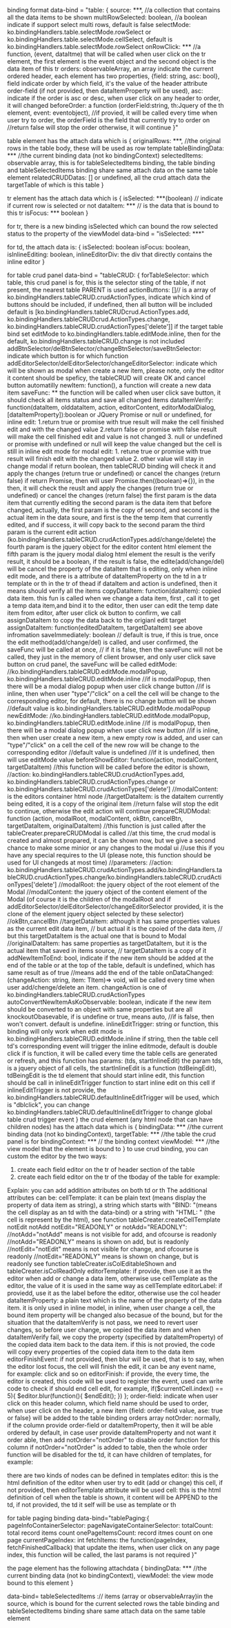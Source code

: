 binding format
data-bind = "table: {
    source: ***, //a collection that contains all the data items to be shown
    multiRowSelected: boolean, //a boolean indicate if support select multi rows, default is false
    selectMode: ko.bindingHandlers.table.selectMode.rowSelect or ko.bindingHandlers.table.selectMode.cellSelect, default is ko.bindingHandlers.table.selectMode.rowSelect
    onRowClick: *** //a function, (event, dataItme) that will be called when user click on the tr element, the first element is the event object and the second object is the data item of this tr 
    orders: observableArray, an array indicate the current ordered header, each element has two properties, {field: string, asc: bool}, field indicate order by which field, 
             it's the value of the header attribute order-field (if not provided, then dataItemProperty will be used),
             asc: indicate if the order is asc or desc, when user click on any header to order, it will changed
    beforeOrder: a function (orderField:string, th:Jquery of the th element, event: eventobject), 
            //if provied, it will be called every time when user try to order, the orderField is the field that currently try to order on
            //return false will stop the order otherwise, it will continue
}"

table element has the attach data which is 
{
    originalRows: ***, //the original rows in the table body, these will be used as row template
    tableBindingData: *** //the current binding data (not ko bindingContext)
    selectedItems: observable array, this is for tableSelectedItems binding, the table binding and tableSelectedItems binding share same attach data on the same table element
    relatedCRUDDatas: [] or undefined, all the crud attach data the targetTable of which is this table
}

tr element has the attach data which is
{
    isSelected: ***(boolean) // indicate if current row is selected or not
    dataItem: *** // is the data that is bound to this tr
    isFocus: *** boolean
}

for tr, there is a new binding isSelected which can bound the row selected status to the property of the viewModel
data-bind = "isSelected: ***"

for td, the attach data is:
{
     isSelected: boolean
     isFocus: boolean,
     isInlineEditing: boolean,
     inlineEditorDiv: the div that directly contains the inline editor
}


for table crud panel
data-bind = "tableCRUD: {
    forTableSelector: which table, this crud panel is for, this is the selector sting of the table, if not present, the nearest table PARENT is used
    actionButtons: []// is a array of ko.bindingHandlers.tableCRUD.crudActionTypes, indicate which kind of buttons should be included, if undefined, then all button will be included
                    default is [ko.bindingHandlers.tableCRUDcrud.ActionTypes.add, ko.bindingHandlers.tableCRUDcrud.ActionTypes.change, ko.bindingHandlers.tableCRUD.crudActionTypes['delete']]
                    if the target table bind set editMode to ko.bindingHandlers.table.editMode.inline, then for the default, ko.bindingHandlers.tableCRUD.change is not included
    addBtnSelector/delBtnSelector/changeBtnSelector/saveBtnSelector: indicate which button is for which function
    addEditorSelector/delEditorSelector/changeEditorSelector: indicate which will be shown as modal when create a new item, please note, only the editor it content should be speficy, the tableCRUD will create OK and cancel button automatilly
    newItem: function(), a function will create a new data item
    saveFunc: ** the function will be called when user click save button, it should check all items status and save all changed items
    dataItemVerify: function(dataItem, olddataItem, action, editorContent, editorModalDialog, [dataItemProperty]):boolean or JQuery Promise or null or undefined, 
					for inline edit:
						1.return true or promise with true result will make the cell finished edit and with the changed value
						2.return false or promise with false result will make the cell finished edit and value is not changed
						3. null or undefined or promise with undefined or null will keep the value changed but the cell is still in inline edit mode
					for modal edit:
						1. retune true or promise with true result will finish edit with the changed value
						2. other value will stay in change modal
                    if return boolean, then tableCRUD binding will check it and apply the changes (return true or undefined) or cancel the changes (return false)
                    if return Promise, then will user Promise.then((boolean)=>{}), in the then, it will check the reuslt and apply the changes (return true or undefined) or cancel the changes (return false)
                    the first param is the data item that currently editing
                    the second param is the data item that before changed, actually, the first param is the copy of second, and second is the actual item in the data soure, and first is the the temp item that currently edited, and if success, it will copy back to the second param
                    the third param is the current edit action (ko.bindingHandlers.tableCRUD.crudActionTypes.add/change/delete)
                    the fourth param is the jquery object for the editor content html element
                    the fifth param is the jquery modal dialog html element
                    the result is the verify result, it should be a boolean, if the result is false, the edite(add/change/del) will be cancel
                    the property of the dataItem that is editing, only when inline edit mode, and there is a attribute of dataItemProperty on the td in a tr template or th in the tr of thead
                    if dataItem and action is undefined, then it means should verify all the items
    copyDataItem: function(dataItem): copied data item. this fun is called when we change a data item, first , call it to get a temp data item,and bind it to the editor, then
                  user can edit the temp date item from editor, after user click ok button to confirm, we call assignDataItem to copy the data back to the origianl edit target
    assignDataItem: function(editedDataItem, targetDataItem) see above infromation
    saveImmediately: boolean // default is true, if this is true, once the edit method(add/change/del) is called, and user confirmed, the saveFunc will be called at once,
                             // if it is false, then the saveFunc will not be called, they just in the memory of client browser, and only user click save button on crud panel, the saveFunc will be called
    editMode: //ko.bindingHandlers.tableCRUD.editMode.modalPopup, ko.bindingHandlers.tableCRUD.editMode.inline
              //if is modalPopup, then there will be a modal dialog popup when user click change button
              //if is inline, then when user "type"/"click" on a cell the cell will be change to the corresponding editor, for default, there is no change button will be shown
              //default value is ko.bindingHandlers.tableCRUD.editMode.modalPopup
    newEditMode: //ko.bindingHandlers.tableCRUD.editMode.modalPopup, ko.bindingHandlers.tableCRUD.editMode.inline
              //if is modalPopup, then there will be a modal dialog popup when user click new button
              //if is inline, then when user create a new item, a new empty row is added, and user can "type"/"click" on a cell the cell of the new row will be change to the corresponding editor
              //default value is undefined
              //if it is undefined, then will use editMode value
    beforeShowEditor: function(action, modalContent, targetDataItem) //this function will be called before the editor is shown, 
                //action: ko.bindingHandlers.tableCRUD.crudActionTypes.add, ko.bindingHandlers.tableCRUD.crudActionTypes.change or ko.bindingHandlers.tableCRUD.crudActionTypes['delete']
                //modalContent: is the editors container html node
                //targetDataItem: is the dataitem currently being edited, it is a copy of the original item
                //return false will stop the edit to continue, otherwise the edit action will continue
    prepareCRUDModal: function (action, modalRoot, modalContent, okBtn, cancelBtn, targetDataItem, originalDataItem)
                //this function is just called after the  tableCreater.prepareCRUDModal is called
                //at this time, the crud modal is created and almost propared, it can be shown now, but we give a second chance to make some minior or any changes to the modal ui
                //use this if you have any special requires to the UI (please note, this function should be used for UI changeds at most time)
                //parameters:
                //action: ko.bindingHandlers.tableCRUD.crudActionTypes.add/ko.bindingHandlers.tableCRUD.crudActionTypes.change/ko.bindingHandlers.tableCRUD.crudActionTypes['delete']
                //modalRoot: the jquery object of the root element of the Modal
                //modalContent: the jquery object of the content element of the Modal (of course it is the children of the modalRoot and if addEditorSelector/delEditorSelector/changeEditorSelector provided, it is the clone of the element jquery object selected by these selector)
                //okBtn,cancelBtn
                //targetDataItem: although it has same properties values as the current edit data item, 
                //                but actual it is the cpoied of the data item, 
                //                but this targetDataItem is the actual one that is bound to Modal
                //originalDataItem: has same properties as targetDataItem, but it is the actual item that saved in items source, 
                //                targetDataItem is a copy of it
    addNewItemToEnd: bool, indicate if the new item should be added at the end of the table or at the top of the table, default is undefined, which has same result as of true
                //means add the end of the table
    onDataChanged:(changeAction: string, item: TItem)=> void, will be called every time when user add/chenge/delete an item. changeAction is one of ko.bindingHandlers.tableCRUD.crudActionTypes
    autoConvertNewItemAsKoObservable: boolean, indicate if the new item should be converted to an object with same properties but are all knockoutObasevable, if is undefine or true, means auto, 
                //if is false, then won't convert. default is undefine.
    inlineEditTrigger: string or function, this binding will only work when edit mode is ko.bindingHandlers.tableCRUD.editMode.inline
                if string, then the table cell td's corresponding event will trigger the inline editmode, default is double click
                if is function, it will be called every time the table cells are generated or refresh, and this function has params: (tds, startInlineEdit)
                the param tds, is a jquery object of all cells, the startInlineEdit is a function (tdBeingEdit), tdBeingEdit is the td element that should start inline edit, this function should be call in inlineEditTrigger function to start inline edit on this cell
                if inlineEditTrigger is not provide, the ko.bindingHandlers.tableCRUD.defaultInlineEditTrigger will be used, which is "dblclick", you can change ko.bindingHandlers.tableCRUD.defaultInlineEditTrigger to change global table crud trigger event
}
the crud element (any html node that can have children nodes) has the attach data which is
{
    bindingData: *** //the current binding data (not ko bindingContext),
    targetTable: *** //the table the crud panel is for
    bindingContext: *** // the binding context
    viewModel: *** //the view model that the element is bound to
}
to use crud binding, you can custom the editor by the two ways:
1. create each field editor on the tr of header section of the table
2. create each field editor on the tr of the tboday of the table
for example:
<!--
<table id="vesselInstanceTable" data-bind="table: { source: oDataItems.items }">
    <thead>
        <tr>
            <th cellTemplate="InstanceNo" notEdit="notEdit" notAdd="notAdd" dataItemProperty="InstanceNo" order-field="InstanceNo">
                <div>#</div>
            </th>
            <th cellTemplate="Name" dataItemProperty="Name" order-field="Name"
                editortemplate="HTML: (-|input type='text' data-bind='{value:Name}' class='validate[required]' /|-)">
                <div>The Name</div>
            </th>
            <th cellTemplate="IMO" notEdit="READONLY" notOrder="notOrder"
                editortemplate="HTML: (-|input type='text' data-bind='{value:IMO}' class='validate[required,custom[imo]]' /|-)">
                <div>IMO</div>
            </th>
            <th cellTemplate="BIND: format:{value:StartDate,formatStr:'@Context.CurrentGlobalFormat().ShortDateFormat',dateType:ko.bindingHandlers.format.dataTypes.dateTime}"
                    notEdit="READONLY"
                    editorLabel="@VesselInstanceRes.StartColHeader (@Context.CurrentGlobalFormat().ShortDateFormat.ToUpper())"
                    editorTemplate="HTML: (-|input type='text' data-date-format='@globalFormat.ShortDateFormat' data-bind='datetimepicker:{datetime:StartDate}' class='validate[required,custom[cultureDate[@Context.CurrentGlobalFormat().ShortDateFormat]],custom[cultureDateFuture[@Context.CurrentGlobalFormat().ShortDateFormat,2010-01-01]]]' /|-)">
                    editorFinishEvent="blur"
                    editorFinish="some code to trigger the finish edit"
                <div>Start Date</div>
            </th>
        </tr>
    </thead>
<table>
or
<table id="vesselInstanceTable" data-bind="table: { source: oDataItems.items }">
    <thead>
    ...
    </thead>
    <tbody>
        <tr>
            <td data-bind="text:Name" dataItemProperty="Name" order-field="Name"/>
            <td cellTemplate="InstanceNo" notEdit="notEdit" notAdd="notAdd"/>
            <td cellTemplate="Name" editortemplate="HTML: (-|input type='text' data-bind='{value:Name}' class='validate[required]' /|-)"
                editorFinishEvent="blur"
                editorFinish="some code to trigger the finish edit"/>
        </tr>
    </tbody>
<table>
or
<table id="vesselInstanceTable" data-bind="table: { source: oDataItems.items }">
    <thead>
    ...
    </thead>
    <tbody>
        <tr>
            <td data-bind="text:Name" dataItemProperty="Name" order-field="Name"/>
            <td cellTemplate="InstanceNo" notEdit="notEdit" notAdd="notAdd"/>
            <td cellTemplate="Name"
                editorFinishEvent="blur"
                editorFinish="some code to trigger the finish edit">
                <templates>
                    <editor>
                        <input type="text" data-bind='{value:Name}' class='validate[required]'/>
                    </editor>
                </templates>
            </td>
        </tr>
    </tbody>
<table>
-->
Explain:
you can add addition attributes on both td or th
The additional attributes can be:
  cellTemplate: it can be plain text (means display the property of data item as string), a string which starts with "BIND: "(means the cell display as an td with the data-bind)
                or a string with "HTML: " (the cell is represent by the html), see function tableCreater.createCellTemplate
  notEdit notAdd notEdit="READONLY" or notAdd="READONLY":
                //notAdd="notAdd" means is not visible for add, and ofcourse is readonly
                //notAdd="READONLY" means is shown on add, but is readonly
                //notEdit="notEdit" means is not visible for change, and ofcourse is readonly
                //notEdit="READONLY" means is shown on change, but is readonly
                see function tableCreater.isColEditableShown and tableCreater.isColReadOnly
  editorTemplate: if provide, then use it as the editor when add or change a data item, otherwise use cellTemplate as the editor, the value of it is used in the same way as cellTemplate
  editorLabel: if proviedd, use it as the label before the editor, otherwise use the col header
  dataItemProperty: a plain text which is the name of the property of the data item. it is only used in inline model, in inline, when user change a cell, the bound item property will be changed also
                 becasue of the bound, but for the situation that the dataItemVerify is not pass, we need to revert user changes, so before user change, we copied the data item
                 and when dataItemVerify fail, we copy the property (specified by dataItemProperty) of the copied data item back to the data item. 
                 if this is not provied, the code will copy every properties of the copied data item to the data item
  editorFinishEvent: if not provided, then blur will be used, that is to say, when the editor lost focus, the cell will finish the edit, it can be any event name, for example: click and so on
  editorFinish: if provide, the every time, the editor is created, this code will be used to register the event, used can write code to check if should end cell edit,
                for example, 
                  if($currentCell.index() == 5){
                    $editor.blur(function(){
                      $endEdit();
                    })
                  };
  order-field: indicate when user click on this header column, which field name should be used to order, when user click on the header, a new item {field: order-field value, ase: true or false}
                will be added to the table binding orders array
  notOrder: normally, if the column provide order-field or dataItemProperty, then it will be able ordered by default, in case user provide dataItemProperty and not want it order able, then add notOrder="notOrder" to disable order function for this column
            if notOrder="notOrder" is added to table, then the whole order function will be disabled
for the td, it can have children of templates, for example:
<!--
    <templates>
        <editor>
            <input type="text" data-bind='value:Name' class='validate[required]'/>
        </editor>
    </templates>
-->
there are two kinds of nodes can be defined in templates
    editor: this is the html definition of the editor when user try to edit (add or change) this cell, if not provided, then editorTemplate attribute will be used
    cell: this is the html definition of cell when the table is shown, it content will be APPEND to the td, if not provided, the td it self will be use as template or th

for table paging binding
data-bind="tablePaging:{
  pageInfoContainerSelector:
  pageNavigateContainerSelector:
  totalCount: total record items count
  onePageItemsCount: record itmes count on one page
  currentPageIndex: int
  fetchItems: the function(pageIndex, fetchFinishedCallback) that update the items, when user click on any page index, this function will be called, the last params is not required
}"

the page element has the following attachdata
{
    bindingData: *** //the current binding data (not ko bindingContext),
    viewModel: the view mode bound to this element
}

data-bind= tableSelectedItems :// items (array or observableArray)in the source, which is bound for the current selected rows
the table binding and tableSelectedItems binding share same attach data on the same table element